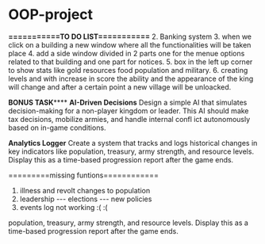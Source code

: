 # OOP-project

**===========TO DO LIST===========**
2. Banking system
3. when we click on a building a new window where all the functionalities will be taken place
4. add a side window divided in 2 parts one for the menue options related to that building and one part for notices.
5. box in the left up corner to show stats like gold resources food population and military.
6. creating levels and with increase in score the ability and the appearance of the king will change and after a certain point a new village will be unloacked.
   
************BONUS TASK****************
**AI-Driven Decisions**
Design a simple AI that simulates decision-making for a non-player kingdom or leader. This AI should make tax decisions, mobilize armies, and handle internal confl ict autonomously based on in-game conditions.

 **Analytics Logger**
Create a system that tracks and logs historical changes in key indicators like population, treasury, army strength, and resource levels. Display this as a time-based progression report after the game ends.

=========missing funtions============
1. illness and revolt changes to population
2. leadership   --- elections --- new policies
3.  events log not working   :( :( 



population, treasury, army strength, and resource levels. Display this as a time-based progression report after the game ends.

